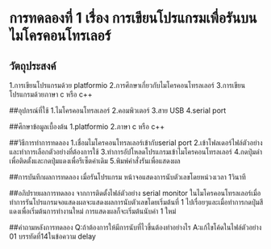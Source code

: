 # การทดลองที่ 1 เรื่อง การเขียนโปรแกรมเพื่อรันบนไมโครคอนโทรเลอร์

## วัตถุประสงค์
1.การเขียนโปรแกรมด้วย platformio
2.การศึกษาเกี่ยวกับไมโครคอนโทรลเลอร์
3.การเขียนโปรแกรมด้วยภาษา c หรือ c++

##อุปกรณ์ที่ใช้
1.ไมโครคอนโทรลเลอร์
2.คอมพิวเตอร์
3.สาย USB
4.serial port

##ศึกษาข้อมูลเบื้องต้น
1.platformio
2.ภาษา c หรือ c++

##วิธีการทำการทดลอง
1.เชื่อมไมโครคอนโทรลเลอร์เข้ากับserial port
2.เข้าโฟลเดอร์ไฟล์ตัวอย่างและทำการเลือกตัวอย่างที่ต้องการใช้
3.ทำการอัปโหลดโปรแกรมเข้าไมโครคอนโทรลเลอร์
4.กดปุ่มดำเพื่อติดตั้งและกดปุ่มแดงเพื่อรีเซ็ตค่าเดิม
5.พิมพ์คำสั่งรันเพื่อแสดงผล

##การบันทึกผลการทดลอง
เมื่อรันโปรแกรม หน้าจอแสดงการนับตัวเลขโดยหน่วงเวลา 1วินาที

##อภิปรายผลการทดลอง
จากการติดตั้งไฟล์ตัวอย่าง serial monitor ในไมโครคอนโทรลเลอร์เมื่อทำการรันโปรแกรมจอแสดงผลจะแสดงผลการนับตัวเลขโดยเริ่มต้นที่ 1 ไปเรื่อยๆและเมื่อทำการกดปุ่มสีแดงเพื่อเริ่มต้นการทำงานใหม่ การแสดงผลก็จะเริ่มต้นนับค่า 1 ใหม่

##คำถามหลังการทดลอง
Q:ถ้าต้องการให้มีการนับที่ไวขึ้นต้องทำอย่างไร
A:แก้ไขโค้ดในไฟล์ตัวอย่าง 01 บรรทัดที่14ในข้อความ delay
